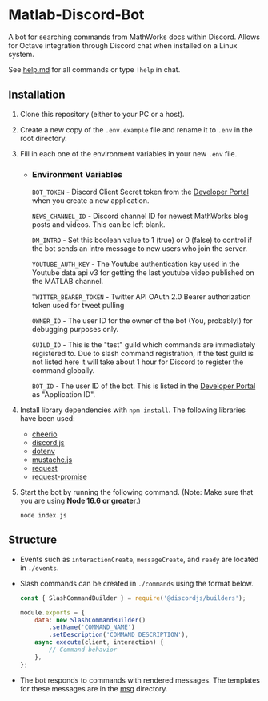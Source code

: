 # Matlab-Discord-Bot

A bot for searching commands from MathWorks docs within Discord.
Allows for Octave integration through Discord chat when installed on a Linux system.   

See [help.md](https://github.com/matlab-discord/Matlab-Discord-Bot/blob/master/msg/help.md) for all commands or type `!help` in chat.

## Installation

1. Clone this repository (either to your PC or a host).
2. Create a new copy of the `.env.example` file and rename it to `.env` in the root directory.
2. Fill in each one of the environment variables in your new `.env` file.

    - ### Environment Variables
        `BOT_TOKEN` - Discord Client Secret token from the [Developer Portal](https://discord.com/developers/applications/) when you create a new application.

        `NEWS_CHANNEL_ID` - Discord channel ID for newest MathWorks blog posts and videos. This can be left blank.

        `DM_INTRO` - Set this boolean value to 1 (true) or 0 (false) to control if the bot sends an intro message to new users who join the server.

        `YOUTUBE_AUTH_KEY` - The Youtube authentication key used in the Youtube data api v3 for getting the last youtube video published on the MATLAB channel.

        `TWITTER_BEARER_TOKEN` - Twitter API OAuth 2.0 Bearer authorization token used for tweet pulling

        `OWNER_ID` - The user ID for the owner of the bot (You, probably!) for debugging purposes only.

        `GUILD_ID` - This is the "test" guild which commands are immediately registered to. Due to slash command registration, if the test guild is not listed here it will take about 1 hour for Discord to register the command globally.

        `BOT_ID` - The user ID of the bot. This is listed in the [Developer Portal](https://discord.com/developers/applications/) as "Application ID".

4. Install library dependencies with `npm install`.
The following libraries have been used:
    * [cheerio](https://github.com/cheeriojs/cheerio)
    * [discord.js](https://github.com/discordjs/discord.js/)
    * [dotenv](https://github.com/motdotla/dotenv)
    * [mustache.js](https://github.com/janl/mustache.js/)
    * [request](https://github.com/request/request)
    * [request-promise](https://github.com/request/request-promise)

5. Start the bot by running the following command. (Note: Make sure that you are using **Node 16.6 or greater**.)
    ```
    node index.js
    ```

## Structure

- Events such as `interactionCreate`, `messageCreate`, and `ready` are located in `./events`.

- Slash commands can be created in `./commands` using the format below.
   ```js
   const { SlashCommandBuilder } = require('@discordjs/builders');
   
   module.exports = {
       data: new SlashCommandBuilder()
           .setName('COMMAND_NAME')
           .setDescription('COMMAND_DESCRIPTION'),
       async execute(client, interaction) {
           // Command behavior
       },
   };
   ```
- The bot responds to commands with rendered messages. The templates for these messages are in the [msg](https://github.com/matlab-discord/Matlab-Discord-Bot/tree/master/msg) directory.

